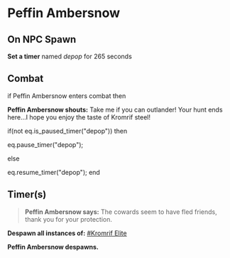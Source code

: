 # Peffin Ambersnow
## On NPC Spawn

**Set a timer** named *depop* for 265 seconds
## Combat

if Peffin Ambersnow enters combat  then


**Peffin Ambersnow shouts:** <span class="text-danger">Take me if you can outlander! Your hunt ends here...I hope you enjoy the taste of Kromrif steel!</span>


if(not eq.is_paused_timer("depop")) then



eq.pause_timer("depop");


else


eq.resume_timer("depop");
end

## Timer(s)


>**Peffin Ambersnow says:** The cowards seem to have fled friends, thank you for your protection.

**Despawn all instances of:**  [\#Kromrif Elite](/npc/116040)

**Peffin Ambersnow despawns.**